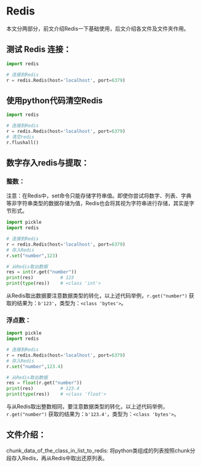 # Redis
本文分两部分，前文介绍Redis一下基础使用，后文介绍各文件及文件夹作用。<br>

## 测试 Redis 连接：
```python
import redis

# 连接到Redis
r = redis.Redis(host='localhost', port=6379)
```

## 使用python代码清空Redis
```python
import redis

# 连接到Redis
r = redis.Redis(host='localhost', port=6379)
# 清空redis
r.flushall()
```

## 数字存入redis与提取：
### 整数：
注意：在Redis中，set命令只能存储字符串值。即使你尝试将数字、列表、字典等非字符串类型的数据存储为值，Redis也会将其视为字符串进行存储，其实是字节形式。<br>
```python
import pickle
import redis

# 连接到Redis
r = redis.Redis(host='localhost', port=6379)
# 存入Redis
r.set("number",123)

# 从Redis取出数据
res = int(r.get("number"))
print(res)          # 123
print(type(res))    # <class 'int'>
```
从Redis取出数据要注意数据类型的转化，以上述代码举例，`r.get("number")` 获取的结果为：`b'123'`，类型为：`<class 'bytes'>`。<br>

### 浮点数：
```python
import pickle
import redis

# 连接到Redis
r = redis.Redis(host='localhost', port=6379)
# 存入Redis
r.set("number",123.4)

# 从Redis取出数据
res = float(r.get("number"))
print(res)          # 123.4
print(type(res))    # <class 'float'>
```
与从Redis取出整数相同，要注意数据类型的转化，以上述代码举例，`r.get("number")` 获取的结果为：`b'123.4'`，类型为：`<class 'bytes'>`。<br>

## 文件介绍：
chunk_data_of_the_class_in_list_to_redis: 将python类组成的列表按照chunk分段存入Redis，再从Redis中取出还原列表。<br>